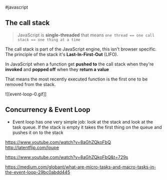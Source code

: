 
#javascript 

## The call stack

> JavaScript is **single-threaded** that means `one thread == one call stack == one thing at a time`

The call stack is part of the JavaScript engine, this isn't browser specific. The principle of the stack it's **Last-In-First-Out** (LIFO). 

In JavaScript when a function get **pushed to** the call stack when they're **invoked** and **popped off** when they **return a value**

That means the most recently executed function is the first one to be removed from the stack.

![[event-loop-0.gif]]

## Concurrency & Event Loop

- Event loop has one very simple job: look at the stack and look at the task queue. If the stack is empty it takes the first thing on the queue and pushes it on to the stack

https://www.youtube.com/watch?v=8aGhZQkoFbQ
http://latentflip.com/loupe

https://www.youtube.com/watch?v=8aGhZQkoFbQ&t=729s

https://medium.com/globant/what-are-micro-tasks-and-macro-tasks-in-the-event-loop-29bc0abdd445